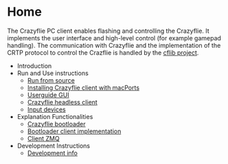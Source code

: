 # Home

The Crazyflie PC client enables flashing and controlling the Crazyflie. It implements the user interface and high-level control (for example gamepad handling). The communication with Crazyflie and the implementation of the CRTP protocol to control the Crazflie is handled by the [cflib project](https://github.com/bitcraze/crazyflie-lib-python).


- Introduction
- Run and Use instructions
  - [Run from source](run_from_source.md)
  - [Installing Crazyflie client with macPorts](macports.md)
  - [Userguide GUI](userguide_client.md)
  - [Crazyflie headless client](cfheadless.md)
  - [Input devices](inputdevices.md)
- Explanation Functionalities
  - [Crazyflie bootloader](cfloader.md)
  - [Bootloader client implementation](client.md)
  - [Client ZMQ](cfclient_zmq.md)
- Development Instructions
  - [Development info](dev_info_client.md)


